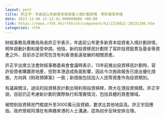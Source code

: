 ```yaml
---
layout: post
title: 許正宇：年底前公布新資本投資者入境計劃詳情　明年接受申請
date: 2023-11-06 11:12:41.000000000 +08:00
link: https://news.rthk.hk/rthk/ch/component/k2/1726621-20231106.htm
categories: rthk
---
```


財經事務及庫務局局長許正宇表示，年底前公布更多新資本投資者入境計劃詳情，明年啟動計劃和接受申請。他指，新的投資移民計劃除了容許投資股票及基金等資產之外，目前亦正研究包含有利香港長遠發展的相關資產。

許正宇出席立法會財經事務委員會會議時表示，13年前推出投資移民計劃時，容許投資者購置房地產，但對本港造成負面影響，因此今次施政報告已提出優化措施，方向與《財政預算案》一致；新措施包括加入人民幣資產作為投資類別。

有議員關注，過往的投資移民計劃出現利用投資槓桿，誇大在港投資規模。許正宇說，目前仍正考慮新計劃的實際執行和落實情況，包括具體的資產領域。

被問到投資移民門檻提升至3000萬元投資額，要求比其他地區高。許正宇回應指，政府曾經同潛在有興趣來港的人士溝通，認為初步反映安排合理。
